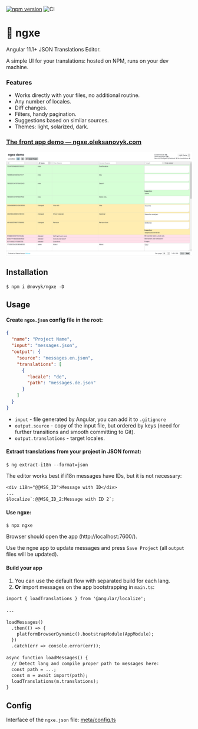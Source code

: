 [![npm version](https://badge.fury.io/js/%40novyk%2Fngxe.svg)](https://www.npmjs.com/@novyk/ngxe)
![CI](https://github.com/navix/ngxe/actions/workflows/ci.yml/badge.svg)

# 📜 ngxe

Angular 11.1+ JSON Translations Editor.

A simple UI for your translations: hosted on NPM, runs on your dev machine.

### Features

* Works directly with your files, no additional routine.
* Any number of locales.
* Diff changes.
* Filters, handy pagination.
* Suggestions based on similar sources.
* Themes: light, solarized, dark.

### [The front app demo — ngxe.oleksanovyk.com](https://ngxe.oleksanovyk.com/)

![ngxe screenshop](./screenshot.png)


## Installation

```
$ npm i @novyk/ngxe -D
```


## Usage

#### Create `ngxe.json` config file in the root:

```json
{
  "name": "Project Name",
  "input": "messages.json",
  "output": {
    "source": "messages.en.json",
    "translations": [
      {
        "locale": "de",
        "path": "messages.de.json"
      }
    ]
  }
}
```

* `input` - file generated by Angular, you can add it to `.gitignore`
* `output.source` - copy of the input file, but ordered by keys (need for further transitions and smooth committing to Git).
* `output.translations` - target locales.

#### Extract translations from your project in JSON format:

```
$ ng extract-i18n --format=json
```

The editor works best if i18n messages have IDs, but it is not necessary:

```
<div i18n="@@MSG_ID">Message with ID</div>
...
$localize`:@@MSG_ID_2:Message with ID 2`;
```

#### Use ngxe:

```
$ npx ngxe
```

Browser should open the app (http://localhost:7600/).

Use the ngxe app to update messages and press `Save Project` (all `output` files will be updated).

#### Build your app

1. You can use the default flow with separated build for each lang.
2. **Or** import messages on the app bootstrapping in `main.ts`:

```
import { loadTranslations } from '@angular/localize';

...

loadMessages()
  .then(() => {
    platformBrowserDynamic().bootstrapModule(AppModule);
  })
  .catch(err => console.error(err));
  
async function loadMessages() {
  // Detect lang and compile proper path to messages here:
  const path = ...;
  const m = await import(path);
  loadTranslations(m.translations);
}
```

## Config

Interface of the `ngxe.json` file: [meta/config.ts](/projects/meta/config.ts)
